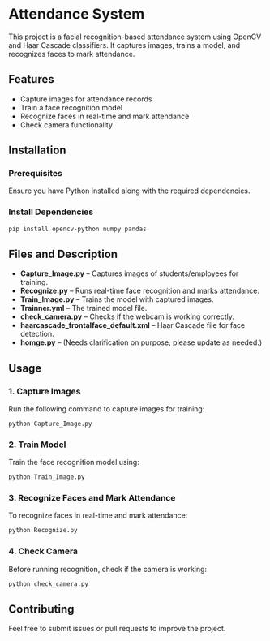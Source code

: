 # Attendance System

This project is a facial recognition-based attendance system using OpenCV and Haar Cascade classifiers. It captures images, trains a model, and recognizes faces to mark attendance.

## Features
- Capture images for attendance records
- Train a face recognition model
- Recognize faces in real-time and mark attendance
- Check camera functionality

## Installation
### Prerequisites
Ensure you have Python installed along with the required dependencies.

### Install Dependencies
```bash
pip install opencv-python numpy pandas
```

## Files and Description
- **Capture_Image.py** – Captures images of students/employees for training.
- **Recognize.py** – Runs real-time face recognition and marks attendance.
- **Train_Image.py** – Trains the model with captured images.
- **Trainner.yml** – The trained model file.
- **check_camera.py** – Checks if the webcam is working correctly.
- **haarcascade_frontalface_default.xml** – Haar Cascade file for face detection.
- **homge.py** – (Needs clarification on purpose; please update as needed.)

## Usage
### 1. Capture Images
Run the following command to capture images for training:
```bash
python Capture_Image.py
```

### 2. Train Model
Train the face recognition model using:
```bash
python Train_Image.py
```

### 3. Recognize Faces and Mark Attendance
To recognize faces in real-time and mark attendance:
```bash
python Recognize.py
```

### 4. Check Camera
Before running recognition, check if the camera is working:
```bash
python check_camera.py
```

## Contributing
Feel free to submit issues or pull requests to improve the project.



